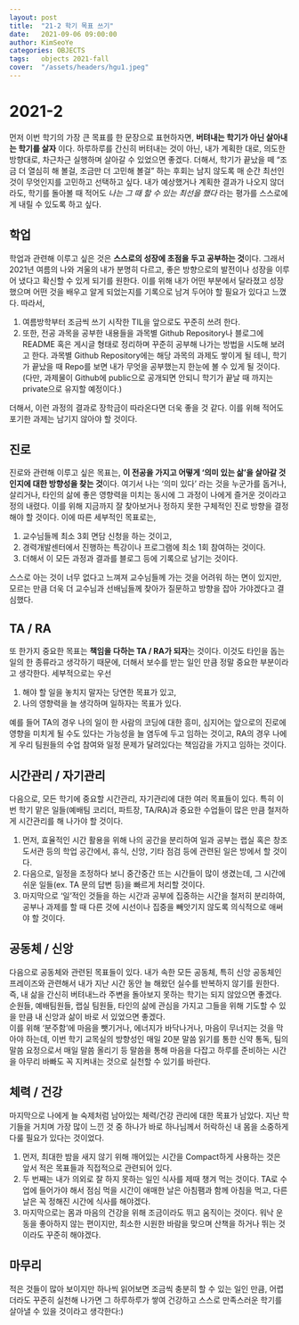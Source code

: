 ```yaml
---
layout: post
title:  "21-2 학기 목표 쓰기"
date:   2021-09-06 09:00:00
author: KimSeoYe
categories: OBJECTS
tags:   objects 2021-fall
cover:  "/assets/headers/hgu1.jpeg"
---
```


# 2021-2

먼저 이번 학기의 가장 큰 목표를 한 문장으로 표현하자면, **버텨내는 학기가 아닌 살아내는 학기를 살자** 이다. 하루하루를 간신히 버텨내는 것이 아닌, 내가 계획한 대로, 의도한 방향대로, 차근차근 실행하며 살아갈 수 있었으면 좋겠다. 더해서, 학기가 끝났을 떼 “조금 더 열심히 해 볼걸, 조금만 더 고민해 볼걸” 하는 후회는 남지 않도록 매 순간 최선인 것이 무엇인지를 고민하고 선택하고 싶다. 내가 예상했거나 계획한 결과가 나오지 않더라도, 학기를 돌아볼 때 적어도 *나는 그 때 할 수 있는 최선을 했다* 라는 평가를 스스로에게 내릴 수 있도록 하고 싶다.

## 학업

학업과 관련해 이루고 싶은 것은 **스스로의 성장에 초점을 두고 공부하는 것**이다. 그래서 2021년 여름의 나와 겨울의 내가 분명히 다르고, 좋은 방향으로의 발전이나 성장을 이루어 냈다고 확신할 수 있게 되기를 원한다. 
이를 위해 내가 어떤 부분에서 달라졌고 성장했으며 어떤 것을 배우고 알게 되었는지를 기록으로 남겨 두어야 할 필요가 있다고 느꼈다. 따라서,
1. 여름방학부터 조금씩 쓰기 시작한 TIL을 앞으로도 꾸준히 쓰려 한다. 
2. 또한, 전공 과목을 공부한 내용들을 과목별 Github Repository나 블로그에 README 혹은 게시글 형태로 정리하며 꾸준히 공부해 나가는 방법을 시도해 보려고 한다. 과목별 Github Repository에는 해당 과목의 과제도 쌓이게 될 테니, 학기가 끝났을 때 Repo를 보면 내가 무엇을 공부했는지 한눈에 볼 수 있게 될 것이다. (다만, 과제물이 Github에 public으로 공개되면 안되니 학기가 끝날 때 까지는 private으로 유지할 예정이다.)

더해서, 이런 과정의 결과로 장학금이 따라온다면 더욱 좋을 것 같다. 이를 위해 적어도 포기한 과제는 남기지 않아야 할 것이다.

## 진로

진로와 관련해 이루고 싶은 목표는, **이 전공을 가지고 어떻게 ‘의미 있는 삶’을 살아갈 것인지에 대한 방향성을 찾는 것**이다. 여기서 나는 ‘의미 있다’ 라는 것을 누군가를 돕거나, 살리거나, 타인의 삶에 좋은 영향력을 미치는 동시에 그 과정이 나에게 즐거운 것이라고 정의 내렸다. 이를 위해 지금까지 잘 찾아보거나 정하지 못한 구체적인 진로 방향을 결정해야 할 것이다. 이에 따른 세부적인 목표로는, 
1. 교수님들께 최소 3회 면담 신청을 하는 것이고, 
2. 경력개발센터에서 진행하는 특강이나 프로그램에 최소 1회 참여하는 것이다. 
3. 더해서 이 모든 과정과 결과를 블로그 등에 기록으로 남기는 것이다. 
   
스스로 아는 것이 너무 없다고 느껴져 교수님들께 가는 것을 어려워 하는 면이 있지만, 모르는 만큼 더욱 더 교수님과 선배님들께 찾아가 질문하고 방향을 잡아 가야겠다고 결심했다.

## TA / RA

또 한가지 중요한 목표는 **책임을 다하는 TA / RA가 되자**는 것이다. 이것도 타인을 돕는 일의 한 종류라고 생각하기 때문에, 더해서 보수를 받는 일인 만큼 정말 중요한 부분이라고 생각한다. 세부적으로는 우선 
1. 해야 할 일을 놓치지 말자는 당연한 목표가 있고, 
2. 나의 영향력을 늘 생각하며 일하자는 목표가 있다. 

예를 들어 TA의 경우 나의 일이 한 사람의 코딩에 대한 흥미, 심지어는 앞으로의 진로에 영향을 미치게 될 수도 있다는 가능성을 늘 염두에 두고 임하는 것이고, RA의 경우 나에게 우리 팀원들의 수업 참여와 일정 문제가 달려있다는 책임감을 가지고 임하는 것이다.

## 시간관리 / 자기관리

다음으로, 모든 학기에 중요할 시간관리, 자기관리에 대한 여러 목표들이 있다. 특히 이번 학기 맡은 일들(예배팀 코리더, 파트장, TA/RA)과 중요한 수업들이 많은 만큼 철저하게 시간관리를 해 나가야 할 것이다. 
1. 먼저, 효율적인 시간 활용을 위해 나의 공간을 분리하여 일과 공부는 랩실 혹은 창조도서관 등의 학업 공간에서, 휴식, 신앙, 기타 점검 등에 관련된 일은 방에서 할 것이다. 
2. 다음으로, 일정을 조정하다 보니 중간중간 뜨는 시간들이 많이 생겼는데, 그 시간에 쉬운 일들(ex. TA 문의 답변 등)을 빠르게 처리할 것이다. 
3. 마지막으로 ‘일’적인 것들을 하는 시간과 공부에 집중하는 시간을 철저히 분리하여, 공부나 과제를 할 때 다른 것에 시선이나 집중을 빼앗기지 않도록 의식적으로 애써야 할 것이다.

## 공동체 / 신앙

다음으로 공동체와 관련된 목표들이 있다. 내가 속한 모든 공동체, 특히 신앙 공동체인 프레이즈와 관련해서 내가 지난 시간 동안 늘 해왔던 실수를 반복하지 않기를 원한다. 즉, 내 삶을 간신히 버텨내느라 주변을 돌아보지 못하는 학기는 되지 않았으면 좋겠다. 순원들, 예배팀원들, 랩실 팀원들, 타인의 삶에 관심을 가지고 그들을 위해 기도할 수 있을 만큼 내 신앙과 삶이 바로 서 있었으면 좋겠다.<br>
이를 위해 ‘분주함’에 마음을 뺏기거나, 에너지가 바닥나거나, 마음이 무너지는 것을 막아야 하는데, 이번 학기 교목실의 방향성인 매일 20분 말씀 읽기를 통한 신약 통독, 팀의 말씀 요정으로서 매일 말씀 올리기 등 말씀을 통해 마음을 다잡고 하루를 준비하는 시간을 아무리 바빠도 꼭 지켜내는 것으로 실천할 수 있기를 바란다.

## 체력 / 건강

마지막으로 나에게 늘 숙제처럼 남아있는 체력/건강 관리에 대한 목표가 남았다. 지난 학기들을 거치며 가장 많이 느낀 것 중 하나가 바로 하나님께서 허락하신 내 몸을 소중하게 다룰 필요가 있다는 것이었다. 
1. 먼저, 최대한 밤을 새지 않기 위해 깨어있는 시간을 Compact하게 사용하는 것은 앞서 적은 목표들과 직접적으로 관련되어 있다. 
2. 두 번째는 내가 의외로 잘 하지 못하는 일인 식사를 제때 챙겨 먹는 것이다. TA로 수업에 들어가야 해서 점심 먹을 시간이 애매한 날은 아침팸과 함께 아침을 먹고, 다른 날은 꼭 정해진 시간에 식사를 해야겠다. 
3. 마지막으로는 몸과 마음의 건강을 위해 조금이라도 뛰고 움직이는 것이다. 워낙 운동을 좋아하지 않는 편이지만, 최소한 시원한 바람을 맞으며 산책을 하거나 뛰는 것이라도 꾸준히 해야겠다.

## 마무리

적은 것들이 많아 보이지만 하나씩 읽어보면 조금씩 충분히 할 수 있는 일인 만큼, 어렵더라도 꾸준히 실천해 나가면 그 하루하루가 쌓여 건강하고 스스로 만족스러운 학기를 살아낼 수 있을 것이라고 생각한다:)
